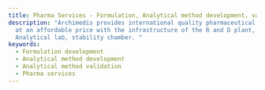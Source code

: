 ```yaml
---
title: Pharma Services - Formulation, Analytical method development, validation
description: "Archimedis provides international quality pharmaceutical services
  at an affordable price with the infrastructure of the R and D plant,
  Analytical lab, stability chamber. "
keywords:
  - Formulation development
  - Analytical method development
  - Analytical method validation
  - Pharma services
---
```

